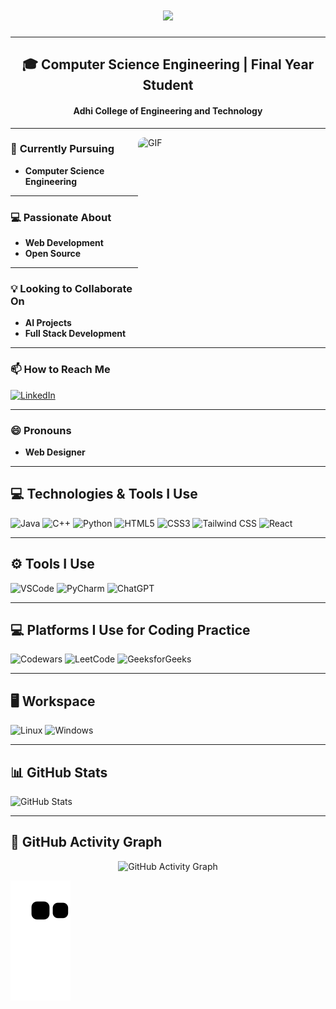 <h1 align="center">
    <img src="https://readme-typing-svg.herokuapp.com/?font=Fira+Code&size=35&center=true&vCenter=true&width=500&height=70&duration=4000&lines=Hi+There!+👋;+I'm+Subhalakshmi!;&color=FF1493" />
</h1>

---

<h2 align="center">🎓 Computer Science Engineering | Final Year Student</h2>
<h4 align="center"><strong>Adhi College of Engineering and Technology</strong></h4>

---

<img align="right" src="https://media1.giphy.com/media/v1.Y2lkPTc5MGI3NjExbDR3YnBmamQ5eHEzemI2cnduY3A0bG51MXRjc2ZrbmoxdWlvandtZSZlcD12MV9pbnRlcm5hbF9naWZfYnlfaWQmY3Q9Zw/L1R1tvI9svkIWwpVYr/giphy.webp" width="300px" height="300px" alt="GIF" style="border-radius:10px;"/>

### 🌱 **Currently Pursuing**  
- **Computer Science Engineering**  

---

### 💻 **Passionate About**  
- **Web Development**  
- **Open Source**  

---

### 💡 **Looking to Collaborate On**  
- **AI Projects**  
- **Full Stack Development**  

---

### 📫 **How to Reach Me**  
<a href="https://www.linkedin.com/in/subhalakshmi-v-38297327b">
    <img src="https://img.shields.io/badge/LinkedIn-0077B5?style=for-the-badge&logo=linkedin&logoColor=white" alt="LinkedIn" width="200">
</a>  

---

### 😄 **Pronouns**  
- **Web Designer**

---

<h2 align="left">💻 Technologies & Tools I Use</h2>
<p align="left">
  <img src="https://img.icons8.com/color/48/java-coffee-cup-logo--v1.png" alt="Java" width="50px"/> 
  <img src="https://img.icons8.com/fluency/48/c-plus-plus-logo.png" alt="C++" width="50px"/> 
  <img src="https://img.icons8.com/color/48/python--v1.png" alt="Python" width="50px"/> 
  <img src="https://img.icons8.com/fluency/48/html-5.png" alt="HTML5" width="50px"/> 
  <img src="https://img.icons8.com/color/48/css3.png" alt="CSS3" width="50px"/> 
  <img src="https://img.icons8.com/color/48/tailwindcss.png" alt="Tailwind CSS" width="50px"/> 
  <img src="https://img.icons8.com/color/48/react-native.png" alt="React" width="50px"/>
</p>

---

<h2 align="left">⚙️ Tools I Use</h2>
<p align="left">
  <img src="https://img.icons8.com/color/48/visual-studio-code-2019.png" alt="VSCode" width="50px"/> 
  <img src="https://img.icons8.com/color/48/pycharm--v1.png" alt="PyCharm" width="50px"/> 
  <img src="https://img.icons8.com/fluency/48/chatgpt.png" alt="ChatGPT" width="50px"/>
</p>

---

<h2 align="left">💻 Platforms I Use for Coding Practice</h2>
<p align="left">
<img src="https://img.icons8.com/fluency/70/codewars.png" alt="Codewars" width="70px"/> 
<img src="https://cdn.iconscout.com/icon/free/png-256/free-leetcode-logo-icon-2944960.png" alt="LeetCode" width="70px"/> 
<img src="https://media.geeksforgeeks.org/gfg-gg-logo.svg" alt="GeeksforGeeks" width="70px"/>
 
  
</p>

---

<h2 align="left">🖥️ Workspace</h2>
<p align="left">
  <img src="https://seeklogo.com/images/L/Linux_Tux-logo-DA252F3C21-seeklogo.com.png" alt="Linux" width="50px"/>  
  <img src="https://seeklogo.com/images/W/windows-11-icon-logo-6C39629E45-seeklogo.com.png" alt="Windows" width="50px"/>
</p>

---

<h2 align="left">📊 GitHub Stats</h2>
<p align="left">
  <img src="https://github-readme-stats.vercel.app/api?username=Subha8825&show_icons=true&theme=radical" alt="GitHub Stats"/>
</p>

---

<h2 align="left">🌟 GitHub Activity Graph</h2>
<p align="center">
  <img src="https://github-readme-activity-graph.vercel.app/graph?username=Subha8825&bg_color=000000&color=ffffff&line=00FF00&point=ffffff&area=true&hide_border=true" alt="GitHub Activity Graph"/>
</p>

<picture>
  <source media="(prefers-color-scheme: dark)" srcset="https://github.com/Subha8825/Subha8825/blob/output/github-contribution-grid-snake.svg" />
  <source media="(prefers-color-scheme: light)" srcset="https://github.com/Subha8825/Subha8825/blob/output/github-contribution-grid-snake.svg" />
  <img alt="github-snake" src="https://github.com/Subha8825/Subha8825/blob/output/github-contribution-grid-snake.svg" />
</picture>





